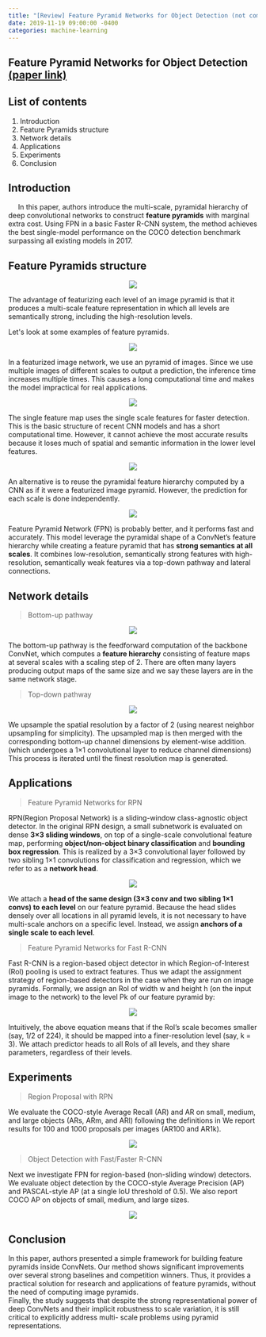 ```yaml
---
title: "[Review] Feature Pyramid Networks for Object Detection (not complete)"
date: 2019-11-19 09:00:00 -0400
categories: machine-learning
---
```


## Feature Pyramid Networks for Object Detection [(paper link)][Lin]


## List of contents
1. Introduction
2. Feature Pyramids structure
3. Network details
4. Applications
5. Experiments
6. Conclusion


## Introduction
&nbsp;&nbsp;&nbsp;&nbsp; In this paper, authors introduce the multi-scale, pyramidal hierarchy of deep convolutional networks to construct **feature pyramids** with marginal extra cost. Using FPN in a basic Faster R-CNN system, the method achieves the best single-model performance on the COCO detection benchmark surpassing all existing models in 2017.


## Feature Pyramids structure

<div style="text-align:center"><img src="https://user-images.githubusercontent.com/57972646/69858577-aabbf480-12d5-11ea-8a23-c0cb7d42d74e.png" /></div>

The advantage of featurizing each level of an image pyramid is that it produces a multi-scale feature representation in which all levels are semantically strong, including the high-resolution levels.
  
Let's look at some examples of feature pyramids.

<div style="text-align:center"><img src="https://user-images.githubusercontent.com/57972646/69858580-abed2180-12d5-11ea-90b6-178e56b36c8b.png" /></div>

In a featurized image network, we use an pyramid of images. Since we use multiple images of different scales to output a prediction, the inference time increases multiple times. This causes a long computational time and makes the model impractical for real applications.

<div style="text-align:center"><img src="https://user-images.githubusercontent.com/57972646/69858583-ad1e4e80-12d5-11ea-9ca4-0c11ac8a0636.png" /></div>

The single feature map uses the single scale features for faster detection. This is the basic structure of recent CNN models and has a short computational time. However, it cannot achieve the most accurate results because it loses much of spatial and semantic information in the lower level features.

<div style="text-align:center"><img src="https://user-images.githubusercontent.com/57972646/69858591-aee81200-12d5-11ea-884d-47c0d793918e.png" /></div>

An alternative is to reuse the pyramidal feature hierarchy computed by a CNN as if it were a featurized image pyramid. However, the prediction for each scale is done independently.

<div style="text-align:center"><img src="https://user-images.githubusercontent.com/57972646/69858594-b14a6c00-12d5-11ea-8c3e-3c17063110d3.png" /></div>

Feature Pyramid Network (FPN) is probably better, and it performs fast and accurately. This model leverage the pyramidal shape of a ConvNet’s feature hierarchy while creating a feature pyramid that has **strong semantics at all scales**. It combines low-resolution, semantically strong features with high-resolution, semantically weak features via a top-down pathway and lateral connections.


## Network details

> Bottom-up pathway

<div style="text-align:center"><img src="https://user-images.githubusercontent.com/57972646/69858602-b3acc600-12d5-11ea-9111-baf7745d650e.png" /></div>

The bottom-up pathway is the feedforward computation of the backbone ConvNet, which computes a **feature hierarchy** consisting of feature maps at several scales with a scaling step of 2. There are often many layers producing output maps of the same size and we say these layers are in the same network stage.

> Top-down pathway

<div style="text-align:center"><img src="https://user-images.githubusercontent.com/57972646/69858602-b3acc600-12d5-11ea-9111-baf7745d650e.png" /></div>

We upsample the spatial resolution by a factor of 2 (using nearest neighbor upsampling for simplicity). The upsampled map is then merged with the corresponding bottom-up channel dimensions by element-wise addition. (which undergoes a 1×1 convolutional layer to reduce channel dimensions) This process is iterated until the finest resolution map is generated.


## Applications

> Feature Pyramid Networks for RPN

RPN(Region Proposal Network) is a sliding-window class-agnostic object detector. In the original RPN design, a small subnetwork is evaluated on dense **3×3 sliding windows**, on top of a single-scale convolutional feature map, performing **object/non-object binary classification** and **bounding box regression**. This is realized by a 3×3 convolutional layer followed by two sibling 1×1 convolutions for classification and regression, which we refer to as a **network head**. 

<div style="text-align:center"><img src="https://user-images.githubusercontent.com/57972646/69858612-b90a1080-12d5-11ea-95d4-a9cf5582dbd9.png" /></div>

We attach a **head of the same design (3×3 conv and two sibling 1×1 convs) to each level** on our feature pyramid. Because the head slides densely over all locations in all pyramid levels, it is not necessary to have multi-scale anchors on a specific level. Instead, we assign **anchors of a single scale to each level**.

> Feature Pyramid Networks for Fast R-CNN 

Fast R-CNN is a region-based object detector in which Region-of-Interest (RoI) pooling is used to extract features.
Thus we adapt the assignment strategy of region-based detectors in the case when they are run on image pyramids. Formally, we assign an RoI of width w and height h (on the input image to the network) to the level Pk of our feature pyramid by:

<div style="text-align:center"><img src="https://user-images.githubusercontent.com/57972646/69858606-b4ddf300-12d5-11ea-9651-e4f28ef86012.png" /></div>

Intuitively, the above equation means that if the RoI’s scale becomes smaller (say, 1/2 of 224), it should be mapped into a finer-resolution level (say, k = 3). We attach predictor heads to all RoIs of all levels, and they share parameters, regardless of their levels.



## Experiments

> Region Proposal with RPN

We evaluate the COCO-style Average Recall (AR) and
AR on small, medium, and large objects (ARs, ARm, and ARl) following the definitions in  We report results for 100 and 1000 proposals per images (AR100 and AR1k).

<div style="text-align:center"><img src="https://user-images.githubusercontent.com/57972646/69858608-b60f2000-12d5-11ea-8351-f944db091268.png" /></div>

> Object Detection with Fast/Faster R-CNN

Next we investigate FPN for region-based (non-sliding window) detectors. We evaluate object detection by the COCO-style Average Precision (AP) and PASCAL-style AP (at a single IoU threshold of 0.5). We also report COCO AP on objects of small, medium, and large sizes.

<div style="text-align:center"><img src="https://user-images.githubusercontent.com/57972646/69858609-b7d8e380-12d5-11ea-91e6-4da5175b62d5.png" /></div>

## Conclusion

In this paper, authors presented a simple framework for building feature pyramids inside ConvNets. Our method shows significant improvements over several strong baselines and competition winners. Thus, it provides a practical solution for research and applications of feature pyramids, without the need of computing image pyramids. <br/>
Finally, the study suggests that despite the strong representational power of deep ConvNets and their implicit robustness to scale variation, it is still critical to explicitly address multi- scale problems using pyramid representations.



[Lin]: https://arxiv.org/abs/1612.03144
